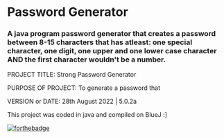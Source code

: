 # Password Generator

### A java program password generator that creates a password between 8-15 characters that has atleast: one special character, one digit, one upper and one lower case character AND the first character wouldn't be a number.

PROJECT TITLE: Strong Password Generator

PURPOSE OF PROJECT: To generate a password that

VERSION or DATE: 28th August 2022 | 5.0.2a

This project was coded in java and compiled on BlueJ :]

[![forthebadge](https://forthebadge.com/images/badges/made-with-java.svg)](https://forthebadge.com)

